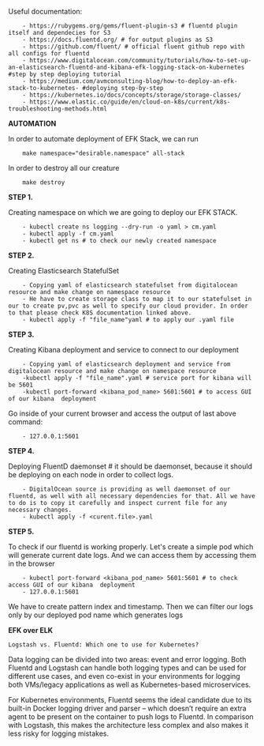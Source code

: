 Useful documentation: 

        - https://rubygems.org/gems/fluent-plugin-s3 # fluentd plugin itself and dependecies for S3
        - https://docs.fluentd.org/ # for output plugins as S3
        - https://github.com/fluent/ # official fluent github repo with all configs for fluentd
        - https://www.digitalocean.com/community/tutorials/how-to-set-up-an-elasticsearch-fluentd-and-kibana-efk-logging-stack-on-kubernetes #step by step deploying tutorial
        - https://medium.com/avmconsulting-blog/how-to-deploy-an-efk-stack-to-kubernetes- #deploying step-by-step
        - https://kubernetes.io/docs/concepts/storage/storage-classes/
        - https://www.elastic.co/guide/en/cloud-on-k8s/current/k8s-troubleshooting-methods.html

**AUTOMATION**

In order to automate deployment of EFK Stack, we can run 

        make namespace="desirable.namespace" all-stack

In order to destroy all our creature

        make destroy

**STEP 1.**

Creating namespace on which we are going to deploy our EFK STACK.

        - kubectl create ns logging --dry-run -o yaml > cm.yaml
        - kubectl apply -f cm.yaml
        - kubectl get ns # to check our newly created namespace

**STEP 2.**

Creating Elasticsearch StatefulSet

        - Copying yaml of elasticsearch statefulset from digitalocean resource and make change on namespace resource
        - He have to create storage class to map it to our statefulset in our to create pv,pvc as well to specify our cloud provider. In order to that please check K8S documentation linked above.
        - kubectl apply -f "file_name"yaml # to apply our .yaml file

**STEP 3.**

Creating Kibana deployment and service to connect to our deployment 
        
        - Copying yaml of elasticsearch deployment and service from digitalocean resource and make change on namespace resource
        -kubectl apply -f "file_name".yaml # service port for kibana will be 5601
        -kubectl port-forward <kibana_pod_name> 5601:5601 # to access GUI of our kibana  deployment

Go inside of your current browser and access the output of last above command:

        - 127.0.0.1:5601

**STEP 4.**

Deploying FluentD daemonset # it should be daemonset, because it should be deploying on each node in order to collect logs.

        - DigitalOcean source is providing as well daemonset of our fluentd, as well with all necessary dependencies for that. All we have to do is to copy it carefully and inspect current file for any necessary changes.
        - kubectl apply -f <curent.file>.yaml


**STEP 5.**

To check if our fluentd is working properly. Let's create a simple pod which will generate current date logs. And we can access them by accessing them in the browser

        - kubectl port-forward <kibana_pod_name> 5601:5601 # to check access GUI of our kibana  deployment
        - 127.0.0.1:5601

We have to create pattern index and timestamp.
Then we can filter our logs only by our deployed pod name which generates logs

**EFK over ELK**

```Logstash vs. Fluentd: Which one to use for Kubernetes?```

Data logging can be divided into two areas: event and error logging. Both Fluentd and Logstash can handle both logging types and can be used for different use cases, and even co-exist in your environments for logging both VMs/legacy applications as well as Kubernetes-based microservices.

For Kubernetes environments, Fluentd seems the ideal candidate due to its built-in Docker logging driver and parser – which doesn’t require an extra agent to be present on the container to push logs to Fluentd. In comparison with Logstash, this makes the architecture less complex and also makes it less risky for logging mistakes.
